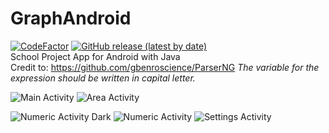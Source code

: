 # GraphAndroid
[![CodeFactor](https://www.codefactor.io/repository/github/snepgaming/graphandroid/badge)](https://www.codefactor.io/repository/github/snepgaming/graphandroid) [![GitHub release (latest by date)](https://img.shields.io/github/v/release/SnepGaming/GraphAndroid?color=G)](https://github.com/SnepGaming/GraphAndroid/releases/tag/v1.2.0)</br>
School Project App for Android with Java </br>
Credit to: https://github.com/gbenroscience/ParserNG 
_The variable for the expression should be written in capital letter._

![Main Activity](https://db5pap001files.storage.live.com/y4m_m-yibvcLjTPg2ge5J6r2I46aBVkbgmah8OyfpXBIRo_VQS3K8JQ7VmPza9hRbJgTuVCpo5Md_a7XhPoYMeB4k1UhuDim-8jebeyrujIx38fLtM8jcenR6UUh0gOGuTHVxz-zxeChohDp_qM48nE9cifQzf8DvlLpVKX7Ve-gmtvGeBW1xRoSkDlF9_cnfuJ?width=300&height=450&cropmode=none) 
![Area Activity](https://db5pap001files.storage.live.com/y4mxV5fmpzaa9uPXSuggtVZnpF4wvGxCkDVssPsAwG5G1iWsqW-fmPuCYgydNZmbo7S-9uzIEILqGyYDXS-LSSgeV1sWeXlq_TD8alQMxZXeeaDNW61k0R324V6xmGler5DwYjlNj5h98ZlMB0Oa412OvfokO3T_FULJ1L4xnYtAKf5GmF234ykVoKFhQycEKzN?width=300&height=450&cropmode=none) 

![Numeric Activity Dark](https://db5pap001files.storage.live.com/y4mKvMyYTMUDbw9VQiiajp3vICtXY3dRlR4UJfh3iEC6bQHsV60thEvP2qP3-_oRZiZ648Z3iEjKfd5qPSBat_3b9XKn88NfToYHNQSIlEPkbNEcGn3ZiOmNcDO091xwtCSPx96hHsEM43GiAblzuLu_ExDaUc0ZN3Aisukp0mpx0X3SVKFllokYi5oVoPCrtkZ?width=300&height=450&cropmode=none) ![Numeric Activity](https://db5pap001files.storage.live.com/y4mOAguaDucfNY6uB6G6XT-GRgIrhbDGQJT7BYIeSAeLMtxKBOXW__6S1o7jMfVDHeXk4QV3ED3FV0EIRRBpmXd0QV3OXDeHMeiM9ugUDwPc7N5w2zCkGw8QSwhG8kY7UD4K7MjAYX7GbGtk1V89sKie1VLJ_XIO6I9RARX5XtpmZw2dq3-Cl9l4bWh7zvE9g48?width=300&height=450&cropmode=none) ![Settings Activity](https://db5pap001files.storage.live.com/y4mL_p-5FjTFZWiw81jAviYD9d2kMYzO5nWrK9x3Zlylf1NqX-ZMMuWXjigl-6desnonyr-sytXQ6rTY3Nc2gby09NThZoRHqz3IRhYSCxrU_E_IxPg2PXBGt_u7EEhCOgSoLrbUlX_iNaeEzwQ_Sbphux1Lf19v_g7oel0YSMDoy56D6cpN70IczO1xjixjhHu?width=300&height=450&cropmode=none) 


